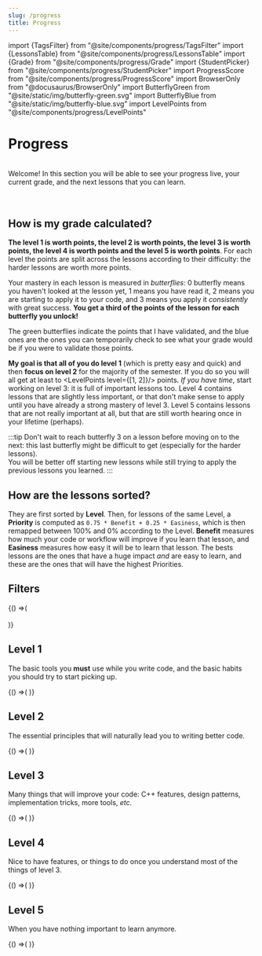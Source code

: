 ```yaml
---
slug: /progress
title: Progress
---
```

import {TagsFilter} from "@site/components/progress/TagsFilter"
import {LessonsTable} from "@site/components/progress/LessonsTable"
import {Grade} from "@site/components/progress/Grade"
import {StudentPicker} from "@site/components/progress/StudentPicker"
import ProgressScore from "@site/components/progress/ProgressScore"
import BrowserOnly from "@docusaurus/BrowserOnly"
import ButterflyGreen from "@site/static/img/butterfly-green.svg"
import ButterflyBlue from "@site/static/img/butterfly-blue.svg"
import LevelPoints from "@site/components/progress/LevelPoints"

# Progress

<ButterflyGreen/> <ButterflyGreen/> <ButterflyGreen/><br/>
Welcome! In this section you will be able to see your progress live, your current grade, and the next lessons that you can learn.<br/>
<ButterflyBlue/> <ButterflyBlue/> <ButterflyBlue/><br/><br/>

## How is my grade calculated?

**The level 1 is worth <LevelPoints level={1}/> points, the level 2 is worth <LevelPoints level={2}/> points, the level 3 is worth <LevelPoints level={3}/> points, the level 4  is worth <LevelPoints level={4}/> points and the level 5 is worth <LevelPoints level={5}/> points**. For each level the points are split across the lessons according to their difficulty: the harder lessons are worth more points.

Your mastery in each lesson is measured in *butterflies*: 0 butterfly means you haven't looked at the lesson yet, 1 means you have read it, 2 means you are starting to apply it to your code, and 3 means you apply it *consistently* with great success. **You get a third of the points of the lesson for each butterfly you unlock!**

The <ButterflyGreen/> green butterflies <ButterflyGreen/> indicate the points that I have validated, and the <ButterflyBlue/> blue ones <ButterflyBlue/> are the ones you can temporarily check to see what your grade would be if you were to validate those points.

**My goal is that all of you do level 1** (which is pretty easy and quick) and then **focus on level 2** for the majority of the semester. If you do so you will all get at least <LevelPoints level={1}/> to <LevelPoints level={[1, 2]}/> points. *If you have time*, start working on level 3: it is full of important lessons too. Level 4 contains lessons that are slightly less important, or that don't make sense to apply until you have already a strong mastery of level 3. Level 5 contains lessons that are not really important at all, but that are still worth hearing once in your lifetime (perhaps).

:::tip
Don't wait to reach butterfly 3 on a lesson before moving on to the next: this last butterfly might be difficult to get (especially for the harder lessons).<br/>
You will be better off starting new lessons while still trying to apply the previous lessons you learned.
:::

## How are the lessons sorted?

They are first sorted by **Level**. Then, for lessons of the same Level, a **Priority** is computed as `0.75 * Benefit + 0.25 * Easiness`, which is then remapped between 100% and 0% according to the Level. **Benefit** measures how much your code or workflow will improve if you learn that lesson, and **Easiness** measures how easy it will be to learn that lesson. The bests lessons are the ones that have a huge impact *and* are easy to learn, and these are the ones that will have the highest Priorities.

## Filters
<BrowserOnly>{() =>(<span>
    <StudentPicker/>
    <br/>
    <TagsFilter/>
    <Grade top_position="340px"/>
    <br/>
</span>)}</BrowserOnly>

## Level 1

The basic tools you **must** use while you write code, and the basic habits you should try to start picking up.

<BrowserOnly>{() =>(<span>
    <ProgressScore level={1}/>
    <LessonsTable level={1}/>
</span>)}</BrowserOnly>

## Level 2

The essential principles that will naturally lead you to writing better code.

<BrowserOnly>{() =>(<span>
    <ProgressScore level={2}/>
    <LessonsTable level={2}/>
</span>)}</BrowserOnly>

## Level 3

Many things that will improve your code: C++ features, design patterns, implementation tricks, more tools, *etc.*

<BrowserOnly>{() =>(<span>
    <ProgressScore level={3}/>
    <LessonsTable level={3}/>
</span>)}</BrowserOnly>

## Level 4

Nice to have features, or things to do once you understand most of the things of level 3.

<BrowserOnly>{() =>(<span>
    <ProgressScore level={4}/>
    <LessonsTable level={4}/>
</span>)}</BrowserOnly>

## Level 5

When you have nothing important to learn anymore.

<BrowserOnly>{() =>(<span>
    <ProgressScore level={5}/>
    <LessonsTable level={5}/>
</span>)}</BrowserOnly>